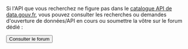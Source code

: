 Si l'API que vous recherchez ne figure pas dans le [catalogue API de data.gouv.fr](https://www.data.gouv.fr/dataservices/), vous pouvez consulter les recherches ou demandes d'ouverture de données/API en cours ou soumettre la vôtre sur le forum dédié : 

<button href="https://forum.data.gouv.fr/c/recherche-et-ouverture-de-donnees/8">Consulter le forum</button>